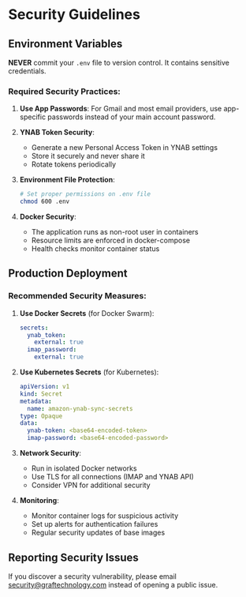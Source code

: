 # Security Guidelines

## Environment Variables

**NEVER** commit your `.env` file to version control. It contains sensitive credentials.

### Required Security Practices:

1. **Use App Passwords**: For Gmail and most email providers, use app-specific passwords instead of your main account password.

2. **YNAB Token Security**:

   - Generate a new Personal Access Token in YNAB settings
   - Store it securely and never share it
   - Rotate tokens periodically

3. **Environment File Protection**:

   ```bash
   # Set proper permissions on .env file
   chmod 600 .env
   ```

4. **Docker Security**:
   - The application runs as non-root user in containers
   - Resource limits are enforced in docker-compose
   - Health checks monitor container status

## Production Deployment

### Recommended Security Measures:

1. **Use Docker Secrets** (for Docker Swarm):

   ```yaml
   secrets:
     ynab_token:
       external: true
     imap_password:
       external: true
   ```

2. **Use Kubernetes Secrets** (for Kubernetes):

   ```yaml
   apiVersion: v1
   kind: Secret
   metadata:
     name: amazon-ynab-sync-secrets
   type: Opaque
   data:
     ynab-token: <base64-encoded-token>
     imap-password: <base64-encoded-password>
   ```

3. **Network Security**:

   - Run in isolated Docker networks
   - Use TLS for all connections (IMAP and YNAB API)
   - Consider VPN for additional security

4. **Monitoring**:
   - Monitor container logs for suspicious activity
   - Set up alerts for authentication failures
   - Regular security updates of base images

## Reporting Security Issues

If you discover a security vulnerability, please email security@graftechnology.com instead of opening a public issue.
